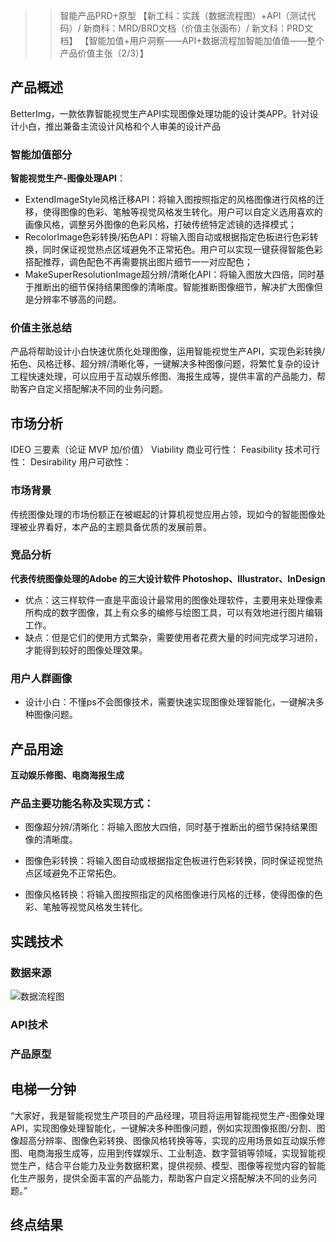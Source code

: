 >> 智能产品PRD+原型
【新工科：实践（数据流程图）+API（测试代码）/
新商科：MRD/BRD文档（价值主张画布）/
新文科：PRD文档】
【智能加值+用户洞察——API+数据流程加智能加值值——整个产品价值主张（2/3）】

## 产品概述
BetterImg，一款依靠智能视觉生产API实现图像处理功能的设计类APP。针对设计小白，推出兼备主流设计风格和个人审美的设计产品

### 智能加值部分
**智能视觉生产-图像处理API**：
- ExtendImageStyle风格迁移API：将输入图按照指定的风格图像进行风格的迁移，使得图像的色彩、笔触等视觉风格发生转化。用户可以自定义选用喜欢的画像风格，调整另外图像的色彩风格，打破传统特定滤镜的选择模式；
- RecolorImage色彩转换/拓色API：将输入图自动或根据指定色板进行色彩转换，同时保证视觉热点区域避免不正常拓色。用户可以实现一键获得智能色彩搭配推荐，调色配色不再需要挑出图片细节一一对应配色；
- MakeSuperResolutionImage超分辨/清晰化API：将输入图放大四倍，同时基于推断出的细节保持结果图像的清晰度。智能推断图像细节，解决扩大图像但是分辨率不够高的问题。

### 价值主张总结
产品将帮助设计小白快速优质化处理图像，运用智能视觉生产API，实现色彩转换/拓色、风格迁移、超分辨/清晰化等，一键解决多种图像问题，将繁忙复杂的设计工程快速处理，可以应用于互动娱乐修图、海报生成等，提供丰富的产品能力，帮助客户自定义搭配解决不同的业务问题。

## 市场分析

IDEO 三要素（论证 MVP 加/价值）
Viability 商业可行性：
Feasibility 技术可行性：
Desirability 用户可欲性：

### 市场背景
传统图像处理的市场份额正在被崛起的计算机视觉应用占领，现如今的智能图像处理被业界看好，本产品的主题具备优质的发展前景。

### 竞品分析
**代表传统图像处理的Adobe 的三大设计软件 Photoshop、Illustrator、InDesign**
+ 优点：这三样软件一直是平面设计最常用的图像处理软件，主要用来处理像素所构成的数字图像，其上有众多的编修与绘图工具，可以有效地进行图片编辑工作。
+ 缺点：但是它们的使用方式繁杂，需要使用者花费大量的时间完成学习进阶，才能得到较好的图像处理效果。
### 用户人群画像
+ 设计小白：不懂ps不会图像技术，需要快速实现图像处理智能化，一键解决多种图像问题。

## 产品用途

**互动娱乐修图、电商海报生成**

### 产品主要功能名称及实现方式：

+ 图像超分辨/清晰化：将输入图放大四倍，同时基于推断出的细节保持结果图像的清晰度。

+ 图像色彩转换：将输入图自动或根据指定色板进行色彩转换，同时保证视觉热点区域避免不正常拓色。

+ 图像风格转换：将输入图按照指定的风格图像进行风格的迁移，使得图像的色彩、笔触等视觉风格发生转化。

## 实践技术

### 数据来源
![数据流程图](https://gitee.com/CCRR_ZN/img/raw/master/%E6%95%B0%E6%8D%AE%E6%B5%81%E7%A8%8B%E5%9B%BE.png)
### API技术

### 产品原型


## 电梯一分钟
“大家好，我是智能视觉生产项目的产品经理，项目将运用智能视觉生产-图像处理API，实现图像处理智能化，一键解决多种图像问题，例如实现图像抠图/分割、图像超高分辨率、图像色彩转换、图像风格转换等等，实现的应用场景如互动娱乐修图、电商海报生成等，应用到传媒娱乐、工业制造、数字营销等领域，实现智能视觉生产，结合平台能力及业务数据积累，提供视频、模型、图像等视觉内容的智能化生产服务，提供全面丰富的产品能力，帮助客户自定义搭配解决不同的业务问题。”

## 终点结果
